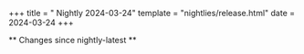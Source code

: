 +++
title = " Nightly 2024-03-24"
template = "nightlies/release.html"
date = 2024-03-24
+++

** Changes since nightly-latest **
